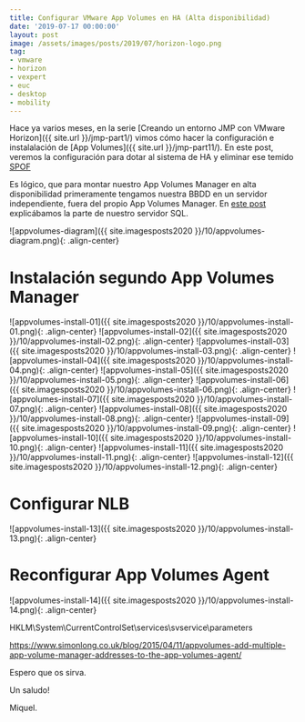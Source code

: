 ```yaml
---
title: Configurar VMware App Volumes en HA (Alta disponibilidad)
date: '2019-07-17 00:00:00'
layout: post
image: /assets/images/posts/2019/07/horizon-logo.png
tag:
- vmware
- horizon
- vexpert
- euc
- desktop
- mobility
---
```


Hace ya varios meses, en la serie [Creando un entorno JMP con VMware Horizon]({{ site.url }}/jmp-part1/) vimos cómo hacer la configuración e instalalación de [App Volumes]({{ site.url }}/jmp-part11/). En este post, veremos la configuración para dotar al sistema de HA y eliminar ese temido [SPOF](https://es.wikipedia.org/wiki/Single_point_of_failure)

Es lógico, que para montar nuestro App Volumes Manager en alta disponibilidad primeramente tengamos nuestra BBDD en un servidor independiente, fuera del propio App Volumes Manager. En [este post](https://miquelmariano.github.io/jmp-part11/) explicábamos la parte de nuestro servidor SQL.

![appvolumes-diagram]({{ site.imagesposts2020 }}/10/appvolumes-diagram.png){: .align-center} 

# Instalación segundo App Volumes Manager

![appvolumes-install-01]({{ site.imagesposts2020 }}/10/appvolumes-install-01.png){: .align-center} 
![appvolumes-install-02]({{ site.imagesposts2020 }}/10/appvolumes-install-02.png){: .align-center} 
![appvolumes-install-03]({{ site.imagesposts2020 }}/10/appvolumes-install-03.png){: .align-center} 
![appvolumes-install-04]({{ site.imagesposts2020 }}/10/appvolumes-install-04.png){: .align-center} 
![appvolumes-install-05]({{ site.imagesposts2020 }}/10/appvolumes-install-05.png){: .align-center} 
![appvolumes-install-06]({{ site.imagesposts2020 }}/10/appvolumes-install-06.png){: .align-center} 
![appvolumes-install-07]({{ site.imagesposts2020 }}/10/appvolumes-install-07.png){: .align-center} 
![appvolumes-install-08]({{ site.imagesposts2020 }}/10/appvolumes-install-08.png){: .align-center} 
![appvolumes-install-09]({{ site.imagesposts2020 }}/10/appvolumes-install-09.png){: .align-center} 
![appvolumes-install-10]({{ site.imagesposts2020 }}/10/appvolumes-install-10.png){: .align-center} 
![appvolumes-install-11]({{ site.imagesposts2020 }}/10/appvolumes-install-11.png){: .align-center} 
![appvolumes-install-12]({{ site.imagesposts2020 }}/10/appvolumes-install-12.png){: .align-center} 

# Configurar NLB

![appvolumes-install-13]({{ site.imagesposts2020 }}/10/appvolumes-install-13.png){: .align-center} 

# Reconfigurar App Volumes Agent

![appvolumes-install-14]({{ site.imagesposts2020 }}/10/appvolumes-install-14.png){: .align-center} 

HKLM\System\CurrentControlSet\services\svservice\parameters 

https://www.simonlong.co.uk/blog/2015/04/11/appvolumes-add-multiple-app-volume-manager-addresses-to-the-app-volumes-agent/


Espero que os sirva.

Un saludo!

Miquel.


